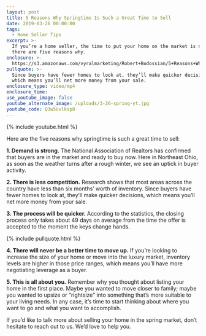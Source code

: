 ```yaml
---
layout: post
title: 5 Reasons Why Springtime Is Such a Great Time to Sell
date: 2019-03-26 00:00:00
tags:
  - Home Seller Tips
excerpt: >-
  If you’re a home seller, the time to put your home on the market is now, and
  there are five reasons why.
enclosure: >-
  https://s3.amazonaws.com/vyralmarketing/Robert+Bodossian/5+Reasons+Why+Springtime+Is+Such+a+Great+Time+to+Sell.mp4
pullquote: >-
  Since buyers have fewer homes to look at, they’ll make quicker decisions,
  which means you’ll net more money from your sale.
enclosure_type: video/mp4
enclosure_time:
use_youtube_image: false
youtube_alternate_image: /uploads/3-26-spring-yt.jpg
youtube_code: Q3w5Uvlksp8
---
```


{% include youtube.html %}

Here are the five reasons why springtime is such a great time to sell: 

**1. Demand is strong.** The National Association of Realtors has confirmed that buyers are in the market and ready to buy now. Here in Northeast Ohio, as soon as the weather turns after a rough winter, we see an uptick in buyer activity. 

**2. There is less competition.** Research shows that most areas across the country have less than six months’ worth of inventory. Since buyers have fewer homes to look at, they’ll make quicker decisions, which means you’ll net more money from your sale. 

**3. The process will be quicker.** According to the statistics, the closing process only takes about 49 days on average from the time the offer is accepted to the moment the keys change hands. 

{% include pullquote.html %}

**4. There will never be a better time to move up.** If you’re looking to increase the size of your home or move into the luxury market, inventory levels are higher in those price ranges, which means you’ll have more negotiating leverage as a buyer. 

**5. This is all about you.** Remember why you thought about listing your home in the first place. Maybe you wanted to move closer to family; maybe you wanted to upsize or “rightsize” into something that’s more suitable to your living needs. In any case, it’s time to start thinking about where you want to go and what you want to accomplish. 

If you’d like to talk more about selling your home in the spring market, don’t hesitate to reach out to us. We’d love to help you.